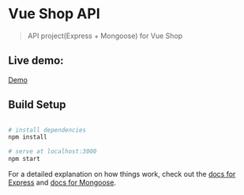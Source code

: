 # Vue Shop API

> API project(Express + Mongoose) for Vue Shop

## Live demo: 

[Demo](https://riafan-api.herokuapp.com)

## Build Setup
``` bash

# install dependencies
npm install

# serve at localhost:3000
npm start

```

For a detailed explanation on how things work, check out the [docs for Express](https://expressjs.com/) and [docs for Mongoose](http://mongoosejs.com/).
